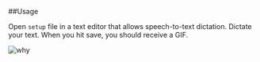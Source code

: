 ##Usage

Open `setup` file in a text editor that allows speech-to-text dictation.  Dictate your text.  When you hit save, you should receive a GIF.

![why](https://media.giphy.com/media/1M9fmo1WAFVK0/giphy.gif)